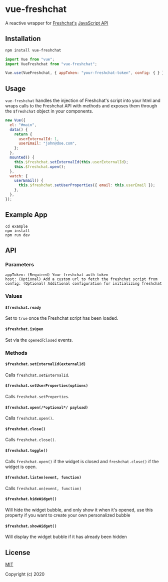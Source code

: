 # vue-freshchat

A reactive wrapper for [Freshchat's](https://www.freshworks.com/live-chat-software/) [JavaScript API](https://developers.freshchat.com/web-sdk/)

## Installation

```bash
npm install vue-freshchat
```

```javascript
import Vue from "vue";
import VueFreshchat from "vue-freshchat";

Vue.use(VueFreshchat, { appToken: "your-freshchat-token", config: { } }); // config object is optional
```

## Usage

`vue-freshchat` handles the injection of Freshchat's script into your html and wraps calls to the Freshchat API with methods and exposes them through the `$freshchat` object in your components.

```javascript
new Vue({
  el: "#main",
  data() {
    return {
      userExternalId: 1,
      userEmail: "john@doe.com",
    };
  },
  mounted() {
    this.$freshchat.setExternalId(this.userExternalId);
    this.$freshchat.open();
  },
  watch: {
    userEmail() {
      this.$freshchat.setUserProperties({ email: this.userEmail });
    },
  },
});
```

## Example App

```
cd example
npm install
npm run dev
```

## API

### Parameters

```
appToken: (Required) Your freshchat auth token
host: (Optional) Add a custom url to fetch the freshchat script from
config: (Optional) Additional configuration for initializing freshchat
```

### Values

#### `$freshchat.ready`

Set to `true` once the Freshchat script has been loaded.

#### `$freshchat.isOpen`

Set via the `opened`/`closed` events.

### Methods

#### `$freshchat.setExternalId(externalId)`

Calls `freshchat.setExternalId`.

#### `$freshchat.setUserProperties(options)`

Calls `freshchat.setProperties`.

#### `$freshchat.open(/*optional*/ payload)`

Calls `freshchat.open()`.

#### `$freshchat.close()`

Calls `freshchat.close()`.

#### `$freshchat.toggle()`

Calls `freshchat.open()` if the widget is closed and `freshchat.close()` if the widget is open.
#### `$freshchat.listen(event, function)`

Calls `freshchat.on(event, function)`

#### `$freshchat.hideWidget()`

Will hide the widget bubble, and only show it when it's opened, use this property if you want to create your own personalized bubble

#### `$freshchat.showWidget()`

Will display the widget bubble if it has already been hidden

## License

[MIT](http://opensource.org/licenses/MIT)

Copyright (c) 2020
